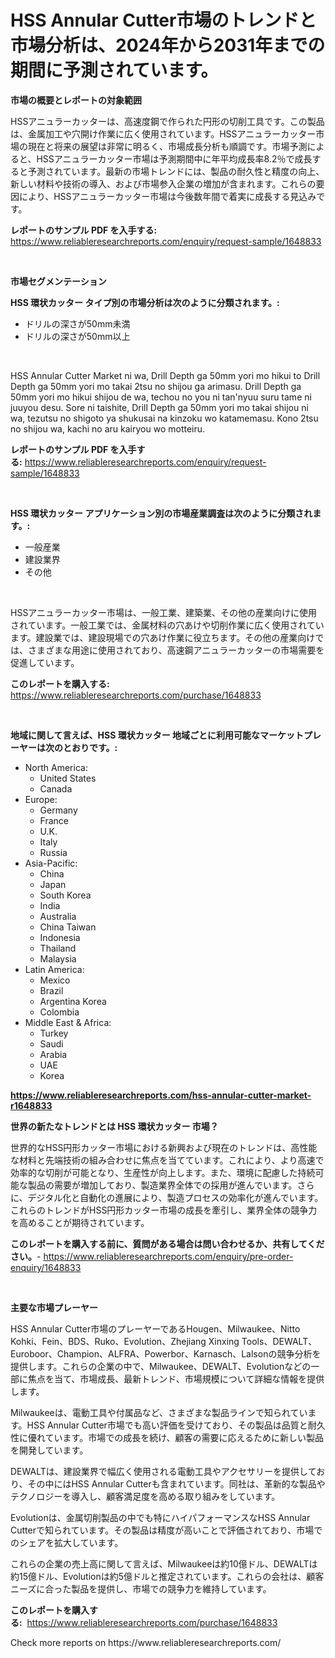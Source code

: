 <p><h1>HSS Annular Cutter市場のトレンドと市場分析は、2024年から2031年までの期間に予測されています。</h1></p><p><strong>市場の概要とレポートの対象範囲</strong></p>
<p><p>HSSアニュラーカッターは、高速度鋼で作られた円形の切削工具です。この製品は、金属加工や穴開け作業に広く使用されています。HSSアニュラーカッター市場の現在と将来の展望は非常に明るく、市場成長分析も順調です。市場予測によると、HSSアニュラーカッター市場は予測期間中に年平均成長率8.2％で成長すると予測されています。最新の市場トレンドには、製品の耐久性と精度の向上、新しい材料や技術の導入、および市場参入企業の増加が含まれます。これらの要因により、HSSアニュラーカッター市場は今後数年間で着実に成長する見込みです。</p></p>
<p><strong>レポートのサンプル PDF を入手する:</strong> <a href="https://www.reliableresearchreports.com/enquiry/request-sample/1648833">https://www.reliableresearchreports.com/enquiry/request-sample/1648833</a></p>
<p>&nbsp;</p>
<p><strong>市場セグメンテーション</strong></p>
<p><strong>HSS 環状カッター タイプ別の市場分析は次のように分類されます。:</strong></p>
<p><ul><li>ドリルの深さが50mm未満</li><li>ドリルの深さが50mm以上</li></ul></p>
<p>&nbsp;</p>
<p><p>HSS Annular Cutter Market ni wa, Drill Depth ga 50mm yori mo hikui to Drill Depth ga 50mm yori mo takai 2tsu no shijou ga arimasu. Drill Depth ga 50mm yori mo hikui shijou de wa, techou no you ni tan'nyuu suru tame ni juuyou desu. Sore ni taishite, Drill Depth ga 50mm yori mo takai shijou ni wa, tezutsu no shigoto ya shukusai na kinzoku wo katamemasu. Kono 2tsu no shijou wa, kachi no aru kairyou wo motteiru.</p></p>
<p><strong>レポートのサンプル PDF を入手する:</strong>&nbsp;<a href="https://www.reliableresearchreports.com/enquiry/request-sample/1648833">https://www.reliableresearchreports.com/enquiry/request-sample/1648833</a></p>
<p>&nbsp;</p>
<p><strong> HSS 環状カッター アプリケーション別の市場産業調査は次のように分類されます。:</strong></p>
<p><ul><li>一般産業</li><li>建設業界</li><li>その他</li></ul></p>
<p>&nbsp;</p>
<p><p>HSSアニュラーカッター市場は、一般工業、建築業、その他の産業向けに使用されています。一般工業では、金属材料の穴あけや切削作業に広く使用されています。建設業では、建設現場での穴あけ作業に役立ちます。その他の産業向けでは、さまざまな用途に使用されており、高速鋼アニュラーカッターの市場需要を促進しています。</p></p>
<p><strong>このレポートを購入する:</strong>&nbsp; <a href="https://www.reliableresearchreports.com/purchase/1648833">https://www.reliableresearchreports.com/purchase/1648833</a></p>
<p>&nbsp;</p>
<p><strong>地域に関して言えば、HSS 環状カッター 地域ごとに利用可能なマーケットプレーヤーは次のとおりです。:</strong></p>
<p><ul>
    <li>
        North America:
        <ul>
            <li>United States</li>
            <li>Canada</li>
        </ul>
    </li>
    <li>
        Europe:
        <ul>
            <li>Germany</li>
            <li>France</li>
            <li>U.K.</li>
            <li>Italy</li>
            <li>Russia</li>
        </ul>
    </li>
    <li>
        Asia-Pacific:
        <ul>
            <li>China</li>
            <li>Japan</li>
            <li>South Korea</li>
            <li>India</li>
            <li>Australia</li>
            <li>China Taiwan</li>
            <li>Indonesia</li>
            <li>Thailand</li>
            <li>Malaysia</li>
        </ul>
    </li>
    <li>
        Latin America:
        <ul>
            <li>Mexico</li>
            <li>Brazil</li>
            <li>Argentina Korea</li>
            <li>Colombia</li>
        </ul>
    </li>
    <li>
        Middle East & Africa:
        <ul>
            <li>Turkey</li>
            <li>Saudi</li>
            <li>Arabia</li>
            <li>UAE</li>
            <li>Korea</li>
        </ul>
    </li>
    </ul></p>
<p><strong><a href="https://www.reliableresearchreports.com/hss-annular-cutter-market-r1648833">https://www.reliableresearchreports.com/hss-annular-cutter-market-r1648833</a></strong>&nbsp;</p>
<p><strong>世界の新たなトレンドとは HSS 環状カッター 市場？</strong></p>
<p><p>世界的なHSS円形カッター市場における新興および現在のトレンドは、高性能な材料と先端技術の組み合わせに焦点を当てています。これにより、より高速で効率的な切削が可能となり、生産性が向上します。また、環境に配慮した持続可能な製品の需要が増加しており、製造業界全体での採用が進んでいます。さらに、デジタル化と自動化の進展により、製造プロセスの効率化が進んでいます。これらのトレンドがHSS円形カッター市場の成長を牽引し、業界全体の競争力を高めることが期待されています。</p></p>
<p><strong>このレポートを購入する前に、質問がある場合は問い合わせるか、共有してください。</strong>- <a href="https://www.reliableresearchreports.com/enquiry/pre-order-enquiry/1648833">https://www.reliableresearchreports.com/enquiry/pre-order-enquiry/1648833</a></p>
<p>&nbsp;</p>
<p><strong>主要な市場プレーヤー</strong></p>
<p><p>HSS Annular Cutter市場のプレーヤーであるHougen、Milwaukee、Nitto Kohki、Fein、BDS、Ruko、Evolution、Zhejiang Xinxing Tools、DEWALT、Euroboor、Champion、ALFRA、Powerbor、Karnasch、Lalsonの競争分析を提供します。これらの企業の中で、Milwaukee、DEWALT、Evolutionなどの一部に焦点を当て、市場成長、最新トレンド、市場規模について詳細な情報を提供します。</p><p>Milwaukeeは、電動工具や付属品など、さまざまな製品ラインで知られています。HSS Annular Cutter市場でも高い評価を受けており、その製品は品質と耐久性に優れています。市場での成長を続け、顧客の需要に応えるために新しい製品を開発しています。</p><p>DEWALTは、建設業界で幅広く使用される電動工具やアクセサリーを提供しており、その中にはHSS Annular Cutterも含まれています。同社は、革新的な製品やテクノロジーを導入し、顧客満足度を高める取り組みをしています。</p><p>Evolutionは、金属切削製品の中でも特にハイパフォーマンスなHSS Annular Cutterで知られています。その製品は精度が高いことで評価されており、市場でのシェアを拡大しています。</p><p>これらの企業の売上高に関して言えば、Milwaukeeは約10億ドル、DEWALTは約15億ドル、Evolutionは約5億ドルと推定されています。これらの会社は、顧客ニーズに合った製品を提供し、市場での競争力を維持しています。</p></p>
<p><strong>このレポートを購入する:</strong>&nbsp;&nbsp;<a href="https://www.reliableresearchreports.com/purchase/1648833">https://www.reliableresearchreports.com/purchase/1648833</a></p>
<p>Check more reports on https://www.reliableresearchreports.com/</p>